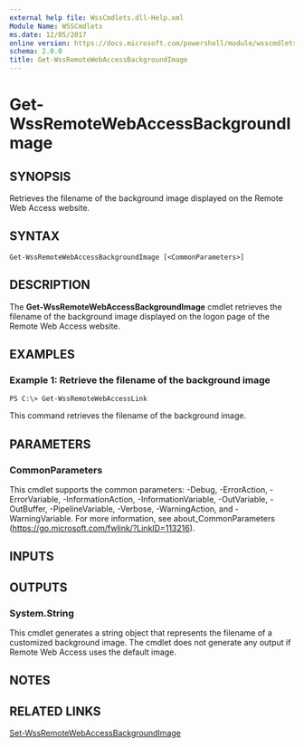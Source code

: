 ```yaml
---
external help file: WssCmdlets.dll-Help.xml
Module Name: WSSCmdlets
ms.date: 12/05/2017
online version: https://docs.microsoft.com/powershell/module/wsscmdlets/get-wssremotewebaccessbackgroundimage?view=windowsserver2012r2-ps&wt.mc_id=ps-gethelp
schema: 2.0.0
title: Get-WssRemoteWebAccessBackgroundImage
---
```


# Get-WssRemoteWebAccessBackgroundImage

## SYNOPSIS
Retrieves the filename of the background image displayed on the Remote Web Access website.

## SYNTAX

```
Get-WssRemoteWebAccessBackgroundImage [<CommonParameters>]
```

## DESCRIPTION
The **Get-WssRemoteWebAccessBackgroundImage** cmdlet retrieves the filename of the background image displayed on the logon page of the Remote Web Access website.

## EXAMPLES

### Example 1: Retrieve the filename of the background image
```
PS C:\> Get-WssRemoteWebAccessLink
```

This command retrieves the filename of the background image.

## PARAMETERS

### CommonParameters
This cmdlet supports the common parameters: -Debug, -ErrorAction, -ErrorVariable, -InformationAction, -InformationVariable, -OutVariable, -OutBuffer, -PipelineVariable, -Verbose, -WarningAction, and -WarningVariable. For more information, see about_CommonParameters (https://go.microsoft.com/fwlink/?LinkID=113216).

## INPUTS

## OUTPUTS

### System.String
This cmdlet generates a string object that represents the filename of a customized background image.
The cmdlet does not generate any output if Remote Web Access uses the default image.

## NOTES

## RELATED LINKS

[Set-WssRemoteWebAccessBackgroundImage](./Set-WssRemoteWebAccessBackgroundImage.md)

